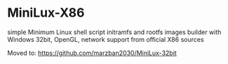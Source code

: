 # MiniLux-X86
simple Minimum Linux shell script initramfs and rootfs images builder with Windows 32bit, OpenGL, network support from official X86 sources

Moved to:
https://github.com/marzban2030/MiniLux-32bit
